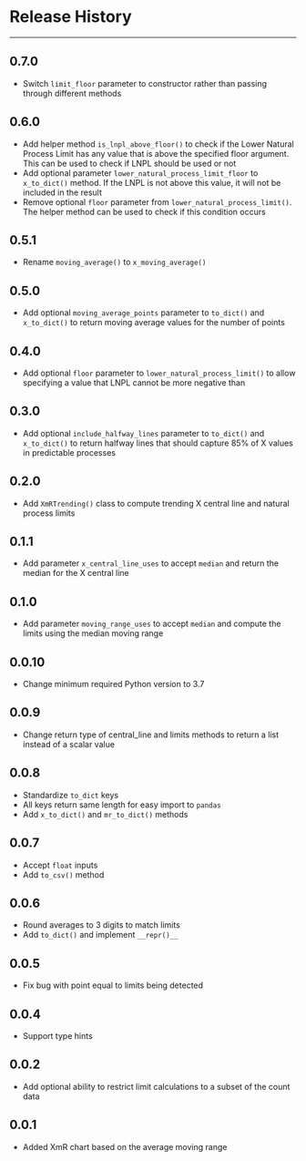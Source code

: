 # Release History

---

## 0.7.0

- Switch `limit_floor` parameter to constructor rather than passing through different methods

## 0.6.0

- Add helper method `is_lnpl_above_floor()` to check if the Lower Natural Process Limit has any value that is above the specified floor argument.  This can be used to check if LNPL should be used or not
- Add optional parameter `lower_natural_process_limit_floor` to `x_to_dict()` method.  If the LNPL is not above this value, it will not be included in the result
- Remove optional `floor` parameter from `lower_natural_process_limit()`.  The helper method can be used to check if this condition occurs

## 0.5.1

- Rename `moving_average()` to `x_moving_average()`

## 0.5.0

- Add optional `moving_average_points` parameter to `to_dict()` and `x_to_dict()` to return moving average values for the number of points

## 0.4.0

- Add optional `floor` parameter to `lower_natural_process_limit()` to allow specifying a value that LNPL cannot be more negative than

## 0.3.0

- Add optional `include_halfway_lines` parameter to `to_dict()` and `x_to_dict()` to return halfway lines that should capture 85% of X values in predictable processes  

## 0.2.0

- Add `XmRTrending()` class to compute trending X central line and natural process limits

## 0.1.1

- Add parameter `x_central_line_uses` to accept `median` and return the median for the X central line

## 0.1.0

- Add parameter `moving_range_uses` to accept `median` and compute the limits using the median moving range

## 0.0.10

- Change minimum required Python version to 3.7

## 0.0.9

- Change return type of central_line and limits methods to return a list instead of a scalar value

## 0.0.8

- Standardize `to_dict` keys
- All keys return same length for easy import to `pandas`
- Add `x_to_dict()` and `mr_to_dict()` methods

## 0.0.7

- Accept `float` inputs
- Add `to_csv()` method

## 0.0.6

- Round averages to 3 digits to match limits
- Add `to_dict()` and implement `__repr()__`

## 0.0.5

- Fix bug with point equal to limits being detected

## 0.0.4

- Support type hints

## 0.0.2

- Add optional ability to restrict limit calculations to a subset of the count data

## 0.0.1

- Added XmR chart based on the average moving range
